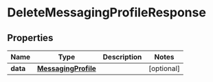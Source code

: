 # DeleteMessagingProfileResponse

## Properties
Name | Type | Description | Notes
------------ | ------------- | ------------- | -------------
**data** | [**MessagingProfile**](MessagingProfile.md) |  |  [optional]
